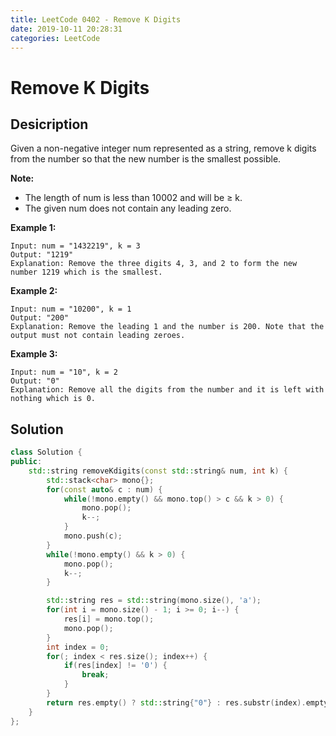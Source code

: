 ```yaml
---
title: LeetCode 0402 - Remove K Digits
date: 2019-10-11 20:28:31
categories: LeetCode
---
```

# Remove K Digits

<!--more-->

## Desicription

Given a non-negative integer num represented as a string, remove k digits from the number so that the new number is the smallest possible.

**Note:**

- The length of num is less than 10002 and will be ≥ k.
- The given num does not contain any leading zero.

**Example 1:**

```
Input: num = "1432219", k = 3
Output: "1219"
Explanation: Remove the three digits 4, 3, and 2 to form the new number 1219 which is the smallest.
```

**Example 2:**

```
Input: num = "10200", k = 1
Output: "200"
Explanation: Remove the leading 1 and the number is 200. Note that the output must not contain leading zeroes.
```

**Example 3:**

```
Input: num = "10", k = 2
Output: "0"
Explanation: Remove all the digits from the number and it is left with nothing which is 0.
```

## Solution

```cpp
class Solution {
public:
    std::string removeKdigits(const std::string& num, int k) {
        std::stack<char> mono{};
        for(const auto& c : num) {
            while(!mono.empty() && mono.top() > c && k > 0) {
                mono.pop();
                k--;
            }
            mono.push(c);
        }
        while(!mono.empty() && k > 0) {
            mono.pop();
            k--;
        }

        std::string res = std::string(mono.size(), 'a');
        for(int i = mono.size() - 1; i >= 0; i--) {
            res[i] = mono.top();
            mono.pop();
        }
        int index = 0;
        for(; index < res.size(); index++) {
            if(res[index] != '0') {
                break;
            }
        }
        return res.empty() ? std::string{"0"} : res.substr(index).empty() ? std::string{"0"} : res.substr(index);
    }
};
```